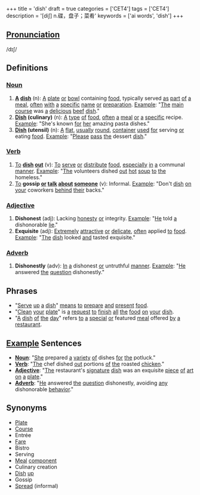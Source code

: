 +++
title = 'dish'
draft = true
categories = ['CET4']
tags = ['CET4']
description = '[di∫] n.碟，盘子；菜肴'
keywords = ['ai words', 'dish']
+++

## [Pronunciation](/en/post/pronunciation/)
/dɪʃ/

## Definitions
### [Noun](/en/post/noun/)
1. **[A](/en/post/a/) [dish](/en/post/dish/)** (n): [A](/en/post/a/) [plate](/en/post/plate/) [or](/en/post/or/) [bowl](/en/post/bowl/) containing [food](/en/post/food/), typically served [as](/en/post/as/) [part](/en/post/part/) [of](/en/post/of/) [a](/en/post/a/) [meal](/en/post/meal/), [often](/en/post/often/) [with](/en/post/with/) [a](/en/post/a/) [specific](/en/post/specific/) [name](/en/post/name/) [or](/en/post/or/) [preparation](/en/post/preparation/). [Example](/en/post/example/): "[The](/en/post/the/) [main](/en/post/main/) [course](/en/post/course/) was [a](/en/post/a/) [delicious](/en/post/delicious/) [beef](/en/post/beef/) [dish](/en/post/dish/)."
2. **[Dish](/en/post/dish/) (culinary)** (n): [A](/en/post/a/) [type](/en/post/type/) [of](/en/post/of/) [food](/en/post/food/), [often](/en/post/often/) [a](/en/post/a/) [meal](/en/post/meal/) [or](/en/post/or/) [a](/en/post/a/) [specific](/en/post/specific/) recipe. [Example](/en/post/example/): "She's known [for](/en/post/for/) [her](/en/post/her/) amazing pasta dishes."
3. **[Dish](/en/post/dish/) (utensil)** (n): [A](/en/post/a/) [flat](/en/post/flat/), [usually](/en/post/usually/) [round](/en/post/round/), [container](/en/post/container/) [used](/en/post/used/) [for](/en/post/for/) serving [or](/en/post/or/) eating [food](/en/post/food/). [Example](/en/post/example/): "[Please](/en/post/please/) [pass](/en/post/pass/) [the](/en/post/the/) dessert [dish](/en/post/dish/)."

### [Verb](/en/post/verb/)
1. [To](/en/post/to/) **[dish](/en/post/dish/) [out](/en/post/out/)** (v): [To](/en/post/to/) [serve](/en/post/serve/) [or](/en/post/or/) [distribute](/en/post/distribute/) [food](/en/post/food/), [especially](/en/post/especially/) [in](/en/post/in/) [a](/en/post/a/) communal [manner](/en/post/manner/). [Example](/en/post/example/): "[The](/en/post/the/) volunteers dished [out](/en/post/out/) [hot](/en/post/hot/) [soup](/en/post/soup/) [to](/en/post/to/) [the](/en/post/the/) homeless."
2. [To](/en/post/to/) **gossip [or](/en/post/or/) [talk](/en/post/talk/) [about](/en/post/about/) [someone](/en/post/someone/)** (v): Informal. [Example](/en/post/example/): "Don't [dish](/en/post/dish/) [on](/en/post/on/) [your](/en/post/your/) coworkers [behind](/en/post/behind/) [their](/en/post/their/) backs."

### [Adjective](/en/post/adjective/)
1. **Dishonest** (adj): Lacking [honesty](/en/post/honesty/) [or](/en/post/or/) integrity. [Example](/en/post/example/): "[He](/en/post/he/) told [a](/en/post/a/) dishonorable [lie](/en/post/lie/)."
2. **Exquisite** (adj): [Extremely](/en/post/extremely/) [attractive](/en/post/attractive/) [or](/en/post/or/) [delicate](/en/post/delicate/), [often](/en/post/often/) applied [to](/en/post/to/) [food](/en/post/food/). [Example](/en/post/example/): "[The](/en/post/the/) [dish](/en/post/dish/) looked [and](/en/post/and/) tasted exquisite."

### [Adverb](/en/post/adverb/)
1. **Dishonestly** (adv): [In](/en/post/in/) [a](/en/post/a/) dishonest [or](/en/post/or/) untruthful [manner](/en/post/manner/). [Example](/en/post/example/): "[He](/en/post/he/) answered [the](/en/post/the/) [question](/en/post/question/) dishonestly."

## Phrases
- "[Serve](/en/post/serve/) [up](/en/post/up/) [a](/en/post/a/) [dish](/en/post/dish/)" [means](/en/post/means/) [to](/en/post/to/) [prepare](/en/post/prepare/) [and](/en/post/and/) [present](/en/post/present/) [food](/en/post/food/).
- "[Clean](/en/post/clean/) [your](/en/post/your/) [plate](/en/post/plate/)" is [a](/en/post/a/) [request](/en/post/request/) [to](/en/post/to/) [finish](/en/post/finish/) [all](/en/post/all/) [the](/en/post/the/) [food](/en/post/food/) [on](/en/post/on/) [your](/en/post/your/) [dish](/en/post/dish/).
- "[A](/en/post/a/) [dish](/en/post/dish/) [of](/en/post/of/) [the](/en/post/the/) [day](/en/post/day/)" refers [to](/en/post/to/) [a](/en/post/a/) [special](/en/post/special/) [or](/en/post/or/) featured [meal](/en/post/meal/) offered [by](/en/post/by/) [a](/en/post/a/) [restaurant](/en/post/restaurant/).

## [Example](/en/post/example/) Sentences
- **[Noun](/en/post/noun/)**: "[She](/en/post/she/) prepared [a](/en/post/a/) [variety](/en/post/variety/) [of](/en/post/of/) dishes [for](/en/post/for/) [the](/en/post/the/) potluck."
- **[Verb](/en/post/verb/)**: "[The](/en/post/the/) chef dished [out](/en/post/out/) portions [of](/en/post/of/) [the](/en/post/the/) roasted [chicken](/en/post/chicken/)."
- **[Adjective](/en/post/adjective/)**: "[The](/en/post/the/) restaurant's [signature](/en/post/signature/) [dish](/en/post/dish/) was an exquisite [piece](/en/post/piece/) [of](/en/post/of/) [art](/en/post/art/) [on](/en/post/on/) [a](/en/post/a/) [plate](/en/post/plate/)."
- **[Adverb](/en/post/adverb/)**: "[He](/en/post/he/) answered [the](/en/post/the/) [question](/en/post/question/) dishonestly, avoiding [any](/en/post/any/) dishonorable [behavior](/en/post/behavior/)."

## Synonyms
- [Plate](/en/post/plate/)
- [Course](/en/post/course/)
- Entrée
- [Fare](/en/post/fare/)
- Bistro
- Serving
- [Meal](/en/post/meal/) [component](/en/post/component/)
- Culinary creation
- [Dish](/en/post/dish/) [up](/en/post/up/)
- Gossip
- [Spread](/en/post/spread/) (informal)
